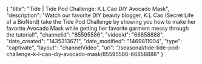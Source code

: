 {
    "title": "Tide | Tide Pod Challenge: K.L Cao DIY Avocado Mask",
    "description": "Watch our favorite DIY beauty blogger, K.L Cao (Secret Life of a BioNerd) take the Tide Pod Challenge by showing you how to make her favorite Avocado Mask while getting her favorite garment messy through the tutorial!",
    "channelid": "85595586",
    "videoid": "66858888",
    "date_created": "1435313671",
    "date_modified": "1469811004",
    "type": "captivate",
    "layout": "channelVideo",
    "url": "\/seasonal\/tide-tide-pod-challenge-k-l-cao-diy-avocado-mask\/85595586-66858888"
}